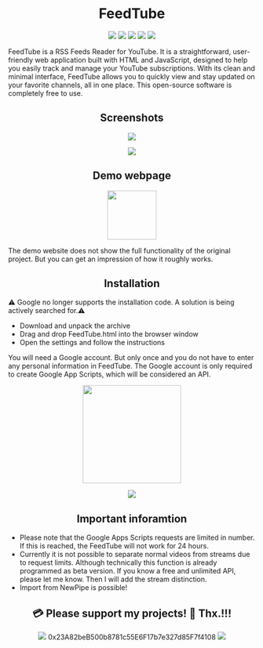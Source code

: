 <h1 align="center"><b>FeedTube</b></h1>

<p align="center">        
<a href="https://www.gnu.org/licenses/gpl-3.0" alt="License: GPLv3"><img src="https://img.shields.io/badge/License-GPLv3-brightgreen.svg"></a>  
<a href="" alt=""><img src="https://img.shields.io/badge/Platform-Browser-brightgreen.svg"></a>
<a href="" alt=""><img src="https://img.shields.io/badge/SW--Kind-HTML Page-brightgreen.svg"></a>
<a href="" alt=""><img src="https://img.shields.io/badge/Language-HTML+JS-brightgreen"></a> 
<a href="" alt=""><img src="https://img.shields.io/badge/Version-2025.03.06-blue"></a>
</p><p align="center">
        

FeedTube is a RSS Feeds Reader for YouTube. It is a straightforward, user-friendly web application built with HTML and JavaScript, designed to help you easily track and manage your YouTube subscriptions. With its clean and minimal interface, FeedTube allows you to quickly view and stay updated on your favorite channels, all in one place. This open-source software is completely free to use.

<h2 align="center"><b>Screenshots</b></h2>
<p align="center"><a href=""><img src="https://raw.githubusercontent.com/testertv/FeedTube/refs/heads/main/Screenshots/001.png?raw=true"></a></p>
<p align="center"><a href=""><img src="https://raw.githubusercontent.com/testertv/FeedTube/refs/heads/main/Screenshots/002.png?raw=true"></a></p>

<h2 align="center"><b>Demo webpage</b></h2>

<p align="center"> 
 <a href="https://testertv.github.io/FeedTube/" alt="License: GPLv3"><img src="https://img.shields.io/badge/Demo-brightgreen.svg" width="100"></a>  
 </p><p align="center">

The demo website does not show the full functionality of the original project. But you can get an impression of how it roughly works.


<h2 align="center"><b>Installation</b></h2>
⚠️ Google no longer supports the installation code. A solution is being actively searched for.⚠️


- Download and unpack the archive
- Drag and drop FeedTube.html into the browser window
- Open the settings and follow the instructions

You will need a Google account. But only once and you do not have to enter any personal information in FeedTube.
The Google account is only required to create Google App Scripts, which will be considered an API.

<p align="center"> 
 <a href="https://github.com/testertv/FeedTube/raw/main/Releases/FeedTube_2025.03.06.zip" alt="License: GPLv3"><img src="https://img.shields.io/badge/Download-Last version-brightgreen.svg" width="200"></a>  
 </p><p align="center">
 

<p align="center"><a href=""><img src="https://raw.githubusercontent.com/testertv/FeedTube/refs/heads/main/Screenshots/003.png?raw=true"></a></p>

<h2 align="center"><b>Important inforamtion</b></h2>

- Please note that the Google Apps Scripts requests are limited in number. If this is reached, the FeedTube will not work for 24 hours.
- Currently it is not possible to separate normal videos from streams due to request limits. Although technically this function is already programmed as beta version. If you know a free and unlimited API, please let me know. Then I will add the stream distinction.
- Import from NewPipe is possible!

<h2 align="center"><b>💳 Please support my projects! 🤗 Thx.!!!</b></h2>
<p align="center">
<a href="" alt=""><img src="https://img.shields.io/badge/Ethereum-Wallet%20➡️-blue"></a>  0x23A82beB500b8781c55E6F17b7e327d85F7f4108 <a href="" alt=""><img src="https://img.shields.io/badge/-⬅️%20Wallet-blue"></a>
</p><p align="center">


